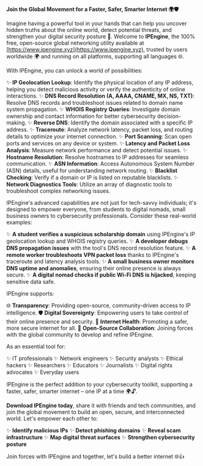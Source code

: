 **Join the Global Movement for a Faster, Safer, Smarter Internet 🌍🛡️**

Imagine having a powerful tool in your hands that can help you uncover hidden truths about the online world, detect potential threats, and strengthen your digital security posture 🔐. Welcome to **IPEngine**, the 100% free, open-source global networking utility available at [https://www.ipengine.xyz](https://www.ipengine.xyz), trusted by users worldwide 🌍 and running on all platforms, supporting all languages 🌐.

With IPEngine, you can unlock a world of possibilities:

✨ **IP Geolocation Lookup**: Identify the physical location of any IP address, helping you detect malicious activity or verify the authenticity of online interactions.
✨ **DNS Record Resolution (A, AAAA, CNAME, MX, NS, TXT)**: Resolve DNS records and troubleshoot issues related to domain name system propagation.
✨ **WHOIS Registry Queries**: Investigate domain ownership and contact information for better cybersecurity decision-making.
✨ **Reverse DNS**: Identify the domain associated with a specific IP address.
✨ **Traceroute**: Analyze network latency, packet loss, and routing details to optimize your internet connection.
✨ **Port Scanning**: Scan open ports and services on any device or system.
✨ **Latency and Packet Loss Analysis**: Measure network performance and detect potential issues.
✨ **Hostname Resolution**: Resolve hostnames to IP addresses for seamless communication.
✨ **ASN Information**: Access Autonomous System Number (ASN) details, useful for understanding network routing.
✨ **Blacklist Checking**: Verify if a domain or IP is listed on reputable blacklists.
✨ **Network Diagnostics Tools**: Utilize an array of diagnostic tools to troubleshoot complex networking issues.

IPEngine's advanced capabilities are not just for tech-savvy individuals; it's designed to empower everyone, from students to digital nomads, small business owners to cybersecurity professionals. Consider these real-world examples:

✨ **A student verifies a suspicious scholarship domain** using IPEngine's IP geolocation lookup and WHOIS registry queries.
✨ **A developer debugs DNS propagation issues** with the tool's DNS record resolution feature.
✨ **A remote worker troubleshoots VPN packet loss** thanks to IPEngine's traceroute and latency analysis tools.
✨ **A small business owner monitors DNS uptime and anomalies**, ensuring their online presence is always secure.
✨ **A digital nomad checks if public Wi-Fi DNS is hijacked**, keeping sensitive data safe.

IPEngine supports:

🌐 **Transparency**: Providing open-source, community-driven access to IP intelligence.
🛡️ **Digital Sovereignty**: Empowering users to take control of their online presence and security.
📡 **Internet Health**: Promoting a safer, more secure internet for all.
🚀 **Open-Source Collaboration**: Joining forces with the global community to develop and refine IPEngine.

As an essential tool for:

✨ IT professionals
✨ Network engineers
✨ Security analysts
✨ Ethical hackers
✨ Researchers
✨ Educators
✨ Journalists
✨ Digital rights advocates
✨ Everyday users

IPEngine is the perfect addition to your cybersecurity toolkit, supporting a faster, safer, smarter internet – one IP at a time 🌍🔓.

**Download IPEngine today**, share it with friends and tech communities, and join the global movement to build an open, secure, and interconnected world. Let's empower each other to:

✨ **Identify malicious IPs**
✨ **Detect phishing domains**
✨ **Reveal scam infrastructure**
✨ **Map digital threat surfaces**
✨ **Strengthen cybersecurity posture**

Join forces with IPEngine and together, let's build a better internet 🌐👍